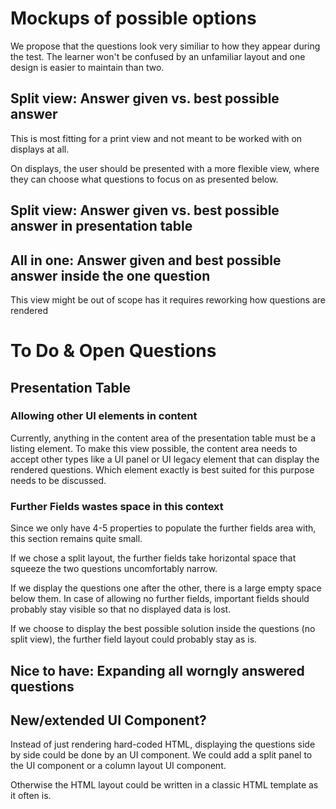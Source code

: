 # Mockups of possible options

We propose that the questions look very similiar to how they appear during the test. The learner won't be confused by an unfamiliar layout and one design is easier to maintain than two.

## Split view: Answer given vs. best possible answer

This is most fitting for a print view and not meant to be worked with on displays at all.

On displays, the user should be presented with a more flexible view, where they can choose what questions to focus on as presented below.

## Split view: Answer given vs. best possible answer in presentation table

## All in one: Answer given and best possible answer inside the one question

This view might be out of scope has it requires reworking how questions are rendered

# To Do & Open Questions

## Presentation Table

### Allowing other UI elements in content

Currently, anything in the content area of the presentation table must be a listing element. To make this view possible, the content area needs to accept other types like a UI panel or UI legacy element that can display the rendered questions. Which element exactly is best suited for this purpose needs to be discussed.

### Further Fields wastes space in this context

Since we only have 4-5 properties to populate the further fields area with, this section remains quite small.

If we chose a split layout, the further fields take horizontal space that squeeze the two questions uncomfortably narrow.

If we display the questions one after the other, there is a large empty space below them. In case of allowing no further fields, important fields should probably stay visible so that no displayed data is lost.

If we choose to display the best possible solution inside the questions (no split view), the further field layout could probably stay as is.

## Nice to have: Expanding all worngly answered questions

## New/extended UI Component?

Instead of just rendering hard-coded HTML, displaying the questions side by side could be done by an UI component. We could add a split panel to the UI component or a column layout UI component.

Otherwise the HTML layout could be written in a classic HTML template as it often is.
